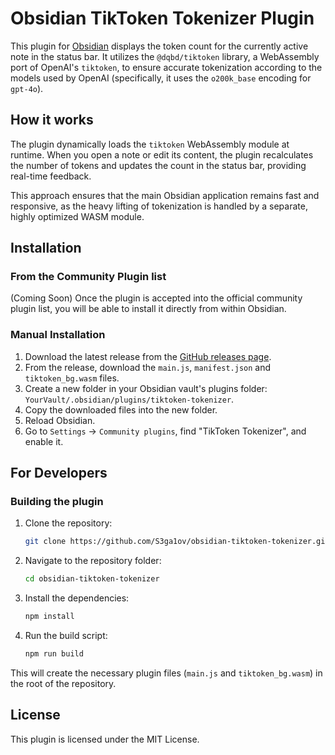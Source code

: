 # Obsidian TikToken Tokenizer Plugin

This plugin for [Obsidian](https://obsidian.md) displays the token count for the currently active note in the status bar. It utilizes the `@dqbd/tiktoken` library, a WebAssembly port of OpenAI's `tiktoken`, to ensure accurate tokenization according to the models used by OpenAI (specifically, it uses the `o200k_base` encoding for `gpt-4o`).

## How it works

The plugin dynamically loads the `tiktoken` WebAssembly module at runtime. When you open a note or edit its content, the plugin recalculates the number of tokens and updates the count in the status bar, providing real-time feedback.

This approach ensures that the main Obsidian application remains fast and responsive, as the heavy lifting of tokenization is handled by a separate, highly optimized WASM module.

## Installation

### From the Community Plugin list

(Coming Soon) Once the plugin is accepted into the official community plugin list, you will be able to install it directly from within Obsidian.

### Manual Installation

1.  Download the latest release from the [GitHub releases page](https://github.com/S3ga1ov/obsidian-tiktoken-tokenizer/releases).
2.  From the release, download the `main.js`, `manifest.json` and `tiktoken_bg.wasm` files.
3.  Create a new folder in your Obsidian vault's plugins folder: `YourVault/.obsidian/plugins/tiktoken-tokenizer`.
4.  Copy the downloaded files into the new folder.
5.  Reload Obsidian.
6.  Go to `Settings` -> `Community plugins`, find "TikToken Tokenizer", and enable it.

## For Developers

### Building the plugin

1.  Clone the repository:
    ```bash
    git clone https://github.com/S3ga1ov/obsidian-tiktoken-tokenizer.git
    ```
2.  Navigate to the repository folder:
    ```bash
    cd obsidian-tiktoken-tokenizer
    ```
3.  Install the dependencies:
    ```bash
    npm install
    ```
4.  Run the build script:
    ```bash
    npm run build
    ```
This will create the necessary plugin files (`main.js` and `tiktoken_bg.wasm`) in the root of the repository.

## License

This plugin is licensed under the MIT License.

